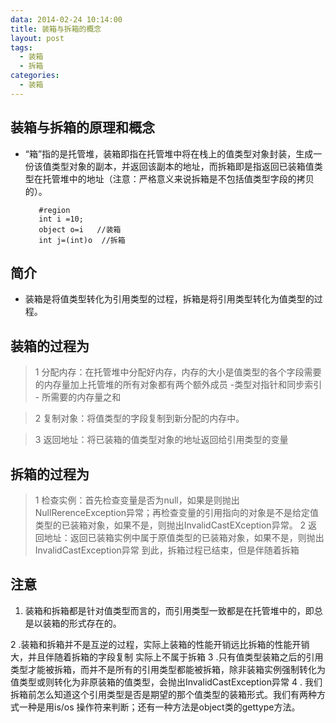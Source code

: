 ```yaml
---
data: 2014-02-24 10:14:00
title: 装箱与拆箱的概念
layout: post
tags:
  - 装箱
  - 拆箱
categories:
  - 装箱
---
```


## 装箱与拆箱的原理和概念
  
+ “箱”指的是托管堆，装箱即指在托管堆中将在栈上的值类型对象封装，生成一份该值类型对象的副本，并返回该副本的地址，而拆箱即是指返回已装箱值类型在托管堆中的地址（注意：严格意义来说拆箱是不包括值类型字段的拷贝的）。

   
         #region
         int i =10;
         object o=i   //装箱
         int j=(int)o  //拆箱
         
  
## 简介

+ 装箱是将值类型转化为引用类型的过程，拆箱是将引用类型转化为值类型的过程。

## 装箱的过程为

> 1 分配内存：在托管堆中分配好内存，内存的大小是值类型的各个字段需要的内存量加上托管堆的所有对象都有两个额外成员 -类型对指针和同步索引 - 所需要的内存量之和

> 2 复制对象：将值类型的字段复制到新分配的内存中。

> 3 返回地址：将已装箱的值类型对象的地址返回给引用类型的变量

## 拆箱的过程为

> 1 检查实例：首先检查变量是否为null，如果是则抛出NullRerenceException异常；再检查变量的引用指向的对象是不是给定值类型的已装箱对象，如果不是，则抛出InvalidCastEXception异常。
> 2 返回地址：返回已装箱实例中属于原值类型的已装箱对象，如果不是，则抛出InvalidCastException异常
  到此，拆箱过程已结束，但是伴随着拆箱
  
## 注意

1. 装箱和拆箱都是针对值类型而言的，而引用类型一致都是在托管堆中的，即总是以装箱的形式存在的。

2 .装箱和拆箱并不是互逆的过程，实际上装箱的性能开销远比拆箱的性能开销大，并且伴随着拆箱的字段复制 实际上不属于拆箱
3 .只有值类型装箱之后的引用类型才能被拆箱，而并不是所有的引用类型都能被拆箱，除非装箱实例强制转化为值类型或则转化为非原装箱的值类型，会抛出InvalidCastException异常
4 . 我们拆箱前怎么知道这个引用类型是否是期望的那个值类型的装箱形式。我们有两种方式一种是用is/os 操作符来判断；还有一种方法是object类的gettype方法。
